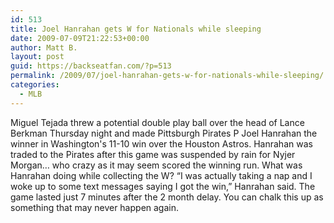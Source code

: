 ```yaml
---
id: 513
title: Joel Hanrahan gets W for Nationals while sleeping
date: 2009-07-09T21:22:53+00:00
author: Matt B.
layout: post
guid: https://backseatfan.com/?p=513
permalink: /2009/07/joel-hanrahan-gets-w-for-nationals-while-sleeping/
categories:
  - MLB
---
```


<div class="entry">
  <p>
    Miguel Tejada threw a potential double play ball over the head of Lance Berkman Thursday night and made Pittsburgh Pirates P Joel Hanrahan the winner in Washington's 11-10 win over the Houston Astros. Hanrahan was traded to the Pirates after this game was suspended by rain for Nyjer Morgan&#8230; who crazy as it may seem scored the winning run. What was Hanrahan doing while collecting the W? &#8220;I was actually taking a nap and I woke up to some text messages saying I got the win,&#8221; Hanrahan said. The game lasted just 7 minutes after the 2 month delay. You can chalk this up as something that may never happen again.
  </p>
</div>
